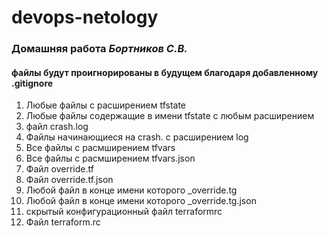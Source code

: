 # devops-netology

### Домашняя работа *Бортников С.В.*

#### файлы будут проигнорированы в будущем благодаря добавленному .gitignore

1. Любые файлы с расширением tfstate
1. Любые файлы содержащие в имени tfstate с любым расширением
1. файл crash.log 
1. Файлы начинающиеся на crash. с расширением log
1. Все файлы с расмширением tfvars
1. Все файлы с расмширением tfvars.json
1. Файл override.tf
1. Файл override.tf.json
1. Любой файл в конце имени которого _override.tg
1. Любой файл в конце имени которого _override.tg.json
1. скрытый конфигурационный файл terraformrc
1. Файл terraform.rc